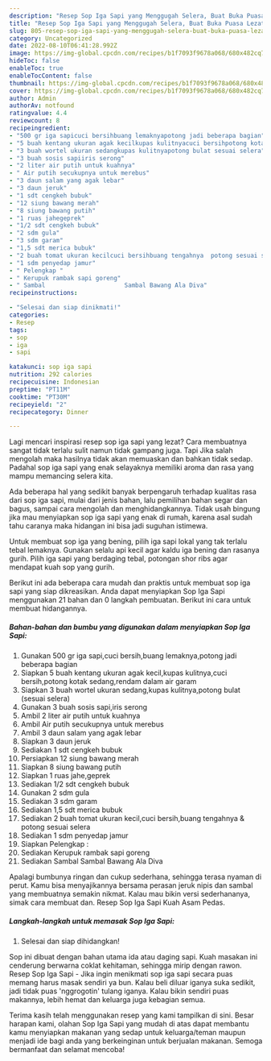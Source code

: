 ```yaml
---
description: "Resep Sop Iga Sapi yang Menggugah Selera, Buat Buka Puasa Lezat"
title: "Resep Sop Iga Sapi yang Menggugah Selera, Buat Buka Puasa Lezat"
slug: 805-resep-sop-iga-sapi-yang-menggugah-selera-buat-buka-puasa-lezat
category: Uncategorized
date: 2022-08-10T06:41:28.992Z
image: https://img-global.cpcdn.com/recipes/b1f7093f9678a068/680x482cq70/sop-iga-sapi-foto-resep-utama.jpg
hideToc: false
enableToc: true
enableTocContent: false
thumbnail: https://img-global.cpcdn.com/recipes/b1f7093f9678a068/680x482cq70/sop-iga-sapi-foto-resep-utama.jpg
cover: https://img-global.cpcdn.com/recipes/b1f7093f9678a068/680x482cq70/sop-iga-sapi-foto-resep-utama.jpg
author: Admin
authorAv: notfound
ratingvalue: 4.4
reviewcount: 8
recipeingredient:
- "500 gr iga sapicuci bersihbuang lemaknyapotong jadi beberapa bagian"
- "5 buah kentang ukuran agak kecilkupas kulitnyacuci bersihpotong kotak sedangrendam dalam air garam"
- "3 buah wortel ukuran sedangkupas kulitnyapotong bulat sesuai selera"
- "3 buah sosis sapiiris serong"
- "2 liter air putih untuk kuahnya"
- " Air putih secukupnya untuk merebus"
- "3 daun salam yang agak lebar"
- "3 daun jeruk"
- "1 sdt cengkeh bubuk"
- "12 siung bawang merah"
- "8 siung bawang putih"
- "1 ruas jahegeprek"
- "1/2 sdt cengkeh bubuk"
- "2 sdm gula"
- "3 sdm garam"
- "1,5 sdt merica bubuk"
- "2 buah tomat ukuran kecilcuci bersihbuang tengahnya  potong sesuai selera"
- "1 sdm penyedap jamur"
- " Pelengkap "
- " Kerupuk rambak sapi goreng"
- " Sambal                      Sambal Bawang Ala Diva"
recipeinstructions:

- "Selesai dan siap dinikmati!"
categories:
- Resep
tags:
- sop
- iga
- sapi

katakunci: sop iga sapi 
nutrition: 292 calories
recipecuisine: Indonesian
preptime: "PT11M"
cooktime: "PT30M"
recipeyield: "2"
recipecategory: Dinner

---
```



Lagi mencari inspirasi resep sop iga sapi yang lezat? Cara membuatnya sangat tidak terlalu sulit namun tidak gampang juga. Tapi Jika salah mengolah maka hasilnya tidak akan memuaskan dan bahkan tidak sedap. Padahal sop iga sapi yang enak selayaknya memiliki aroma dan rasa yang mampu memancing selera kita.


Ada beberapa hal yang sedikit banyak berpengaruh terhadap kualitas rasa dari sop iga sapi, mulai dari jenis bahan, lalu pemilihan bahan segar dan bagus, sampai cara mengolah dan menghidangkannya. Tidak usah bingung jika mau menyiapkan sop iga sapi yang enak di rumah, karena asal sudah tahu caranya maka hidangan ini bisa jadi suguhan istimewa.

Untuk membuat sop iga yang bening, pilih iga sapi lokal yang tak terlalu tebal lemaknya. Gunakan selalu api kecil agar kaldu iga bening dan rasanya gurih. Pilih iga sapi yang berdaging tebal, potongan shor ribs agar mendapat kuah sop yang gurih.


Berikut ini ada beberapa cara mudah dan praktis untuk membuat sop iga sapi yang siap dikreasikan. Anda dapat menyiapkan Sop Iga Sapi menggunakan 21 bahan dan 0 langkah pembuatan. Berikut ini cara untuk membuat hidangannya.

<!--inarticleads1-->

##### Bahan-bahan dan bumbu yang digunakan dalam menyiapkan Sop Iga Sapi:

1. Gunakan 500 gr iga sapi,cuci bersih,buang lemaknya,potong jadi beberapa bagian
1. Siapkan 5 buah kentang ukuran agak kecil,kupas kulitnya,cuci bersih,potong kotak sedang,rendam dalam air garam
1. Siapkan 3 buah wortel ukuran sedang,kupas kulitnya,potong bulat (sesuai selera)
1. Gunakan 3 buah sosis sapi,iris serong
1. Ambil 2 liter air putih untuk kuahnya
1. Ambil  Air putih secukupnya untuk merebus
1. Ambil 3 daun salam yang agak lebar
1. Siapkan 3 daun jeruk
1. Sediakan 1 sdt cengkeh bubuk
1. Persiapkan 12 siung bawang merah
1. Siapkan 8 siung bawang putih
1. Siapkan 1 ruas jahe,geprek
1. Sediakan 1/2 sdt cengkeh bubuk
1. Gunakan 2 sdm gula
1. Sediakan 3 sdm garam
1. Sediakan 1,5 sdt merica bubuk
1. Sediakan 2 buah tomat ukuran kecil,cuci bersih,buang tengahnya &amp; potong sesuai selera
1. Sediakan 1 sdm penyedap jamur
1. Siapkan  Pelengkap :
1. Sediakan  Kerupuk rambak sapi goreng
1. Sediakan  Sambal                      Sambal Bawang Ala Diva


Apalagi bumbunya ringan dan cukup sederhana, sehingga terasa nyaman di perut. Kamu bisa menyajikannya bersama perasan jeruk nipis dan sambal yang membuatnya semakin nikmat. Kalau mau bikin versi sederhananya, simak cara membuat dan. Resep Sop Iga Sapi Kuah Asam Pedas. 

<!--inarticleads2-->

##### Langkah-langkah untuk memasak Sop Iga Sapi:


1. Selesai dan siap dihidangkan!

Sop ini dibuat dengan bahan utama ida atau daging sapi. Kuah masakan ini cenderung berwarna coklat kehitaman, sehingga mirip dengan rawon. Resep Sop Iga Sapi - Jika ingin menikmati sop iga sapi secara puas memang harus masak sendiri ya bun. Kalau beli diluar iganya suka sedikit, jadi tidak puas &#39;nggrogotin&#39; tulang iganya. Kalau bikin sendiri puas makannya, lebih hemat dan keluarga juga kebagian semua. 

Terima kasih telah menggunakan resep yang kami tampilkan di sini. Besar harapan kami, olahan Sop Iga Sapi yang mudah di atas dapat membantu kamu menyiapkan makanan yang sedap untuk keluarga/teman maupun menjadi ide bagi anda yang berkeinginan untuk berjualan makanan. Semoga bermanfaat dan selamat mencoba!
